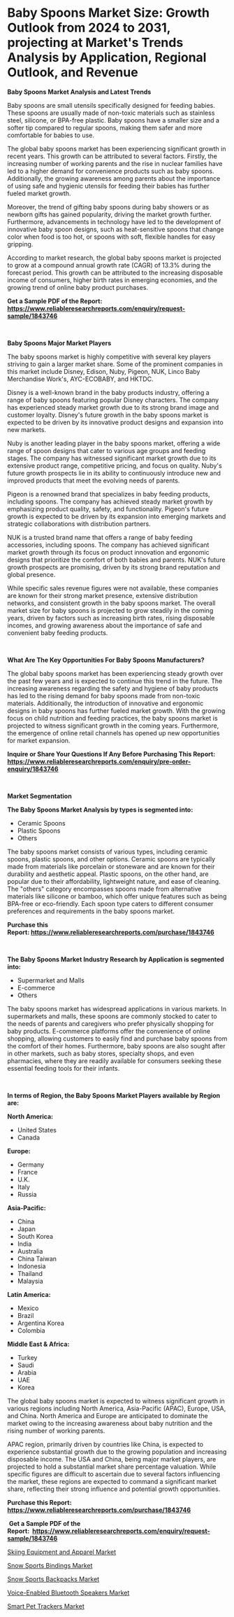 <p><h1>Baby Spoons Market Size: Growth Outlook from 2024 to 2031, projecting at Market's Trends Analysis by Application, Regional Outlook, and Revenue</h1></p><p><strong>Baby Spoons Market Analysis and Latest Trends</strong></p>
<p><p>Baby spoons are small utensils specifically designed for feeding babies. These spoons are usually made of non-toxic materials such as stainless steel, silicone, or BPA-free plastic. Baby spoons have a smaller size and a softer tip compared to regular spoons, making them safer and more comfortable for babies to use.</p><p>The global baby spoons market has been experiencing significant growth in recent years. This growth can be attributed to several factors. Firstly, the increasing number of working parents and the rise in nuclear families have led to a higher demand for convenience products such as baby spoons. Additionally, the growing awareness among parents about the importance of using safe and hygienic utensils for feeding their babies has further fueled market growth.</p><p>Moreover, the trend of gifting baby spoons during baby showers or as newborn gifts has gained popularity, driving the market growth further. Furthermore, advancements in technology have led to the development of innovative baby spoon designs, such as heat-sensitive spoons that change color when food is too hot, or spoons with soft, flexible handles for easy gripping.</p><p>According to market research, the global baby spoons market is projected to grow at a compound annual growth rate (CAGR) of 13.3% during the forecast period. This growth can be attributed to the increasing disposable income of consumers, higher birth rates in emerging economies, and the growing trend of online baby product purchases.</p></p>
<p><strong>Get a Sample PDF of the Report:&nbsp; <a href="https://www.reliableresearchreports.com/enquiry/request-sample/1843746">https://www.reliableresearchreports.com/enquiry/request-sample/1843746</a></strong></p>
<p>&nbsp;</p>
<p><strong>Baby Spoons Major Market Players</strong></p>
<p><p>The baby spoons market is highly competitive with several key players striving to gain a larger market share. Some of the prominent companies in this market include Disney, Edison, Nuby, Pigeon, NUK, Linco Baby Merchandise Work's, AYC-ECOBABY, and HKTDC.</p><p>Disney is a well-known brand in the baby products industry, offering a range of baby spoons featuring popular Disney characters. The company has experienced steady market growth due to its strong brand image and customer loyalty. Disney's future growth in the baby spoons market is expected to be driven by its innovative product designs and expansion into new markets.</p><p>Nuby is another leading player in the baby spoons market, offering a wide range of spoon designs that cater to various age groups and feeding stages. The company has witnessed significant market growth due to its extensive product range, competitive pricing, and focus on quality. Nuby's future growth prospects lie in its ability to continuously introduce new and improved products that meet the evolving needs of parents.</p><p>Pigeon is a renowned brand that specializes in baby feeding products, including spoons. The company has achieved steady market growth by emphasizing product quality, safety, and functionality. Pigeon's future growth is expected to be driven by its expansion into emerging markets and strategic collaborations with distribution partners.</p><p>NUK is a trusted brand name that offers a range of baby feeding accessories, including spoons. The company has achieved significant market growth through its focus on product innovation and ergonomic designs that prioritize the comfort of both babies and parents. NUK's future growth prospects are promising, driven by its strong brand reputation and global presence.</p><p>While specific sales revenue figures were not available, these companies are known for their strong market presence, extensive distribution networks, and consistent growth in the baby spoons market. The overall market size for baby spoons is projected to grow steadily in the coming years, driven by factors such as increasing birth rates, rising disposable incomes, and growing awareness about the importance of safe and convenient baby feeding products.</p></p>
<p>&nbsp;</p>
<p><strong>What Are The Key Opportunities For Baby Spoons Manufacturers?</strong></p>
<p><p>The global baby spoons market has been experiencing steady growth over the past few years and is expected to continue this trend in the future. The increasing awareness regarding the safety and hygiene of baby products has led to the rising demand for baby spoons made from non-toxic materials. Additionally, the introduction of innovative and ergonomic designs in baby spoons has further fueled market growth. With the growing focus on child nutrition and feeding practices, the baby spoons market is projected to witness significant growth in the coming years. Furthermore, the emergence of online retail channels has opened up new opportunities for market expansion.</p></p>
<p><strong>Inquire or Share Your Questions If Any Before Purchasing This Report: <a href="https://www.reliableresearchreports.com/enquiry/pre-order-enquiry/1843746">https://www.reliableresearchreports.com/enquiry/pre-order-enquiry/1843746</a></strong></p>
<p>&nbsp;</p>
<p><strong>Market Segmentation</strong></p>
<p><strong>The Baby Spoons Market Analysis by types is segmented into:</strong></p>
<p><ul><li>Ceramic Spoons</li><li>Plastic Spoons</li><li>Others</li></ul></p>
<p><p>The baby spoons market consists of various types, including ceramic spoons, plastic spoons, and other options. Ceramic spoons are typically made from materials like porcelain or stoneware and are known for their durability and aesthetic appeal. Plastic spoons, on the other hand, are popular due to their affordability, lightweight nature, and ease of cleaning. The "others" category encompasses spoons made from alternative materials like silicone or bamboo, which offer unique features such as being BPA-free or eco-friendly. Each spoon type caters to different consumer preferences and requirements in the baby spoons market.</p></p>
<p><strong>Purchase this Report:&nbsp;<a href="https://www.reliableresearchreports.com/purchase/1843746">https://www.reliableresearchreports.com/purchase/1843746</a></strong></p>
<p>&nbsp;</p>
<p><strong>The Baby Spoons Market Industry Research by Application is segmented into:</strong></p>
<p><ul><li>Supermarket and Malls</li><li>E-commerce</li><li>Others</li></ul></p>
<p><p>The baby spoons market has widespread applications in various markets. In supermarkets and malls, these spoons are commonly stocked to cater to the needs of parents and caregivers who prefer physically shopping for baby products. E-commerce platforms offer the convenience of online shopping, allowing customers to easily find and purchase baby spoons from the comfort of their homes. Furthermore, baby spoons are also sought after in other markets, such as baby stores, specialty shops, and even pharmacies, where they are readily available for consumers seeking these essential feeding tools for their infants.</p></p>
<p>&nbsp;</p>
<p><strong>In terms of Region, the Baby Spoons Market Players available by Region are:</strong></p>
<p>
    <p> <strong> North America: </strong>
        <ul>
            <li>United States</li>
            <li>Canada</li>
        </ul>
        </p> 
    <p> <strong> Europe: </strong>
        <ul>
            <li>Germany</li>
            <li>France</li>
            <li>U.K.</li>
            <li>Italy</li>
            <li>Russia</li>
        </ul>
        </p> 
    <p> <strong> Asia-Pacific: </strong>
        <ul>
            <li>China</li>
            <li>Japan</li>
            <li>South Korea</li>
            <li>India</li>
            <li>Australia</li>
            <li>China Taiwan</li>
            <li>Indonesia</li>
            <li>Thailand</li>
            <li>Malaysia</li>
        </ul>
        </p> 
    <p> <strong> Latin America: </strong>
        <ul>
            <li>Mexico</li>
            <li>Brazil</li>
            <li>Argentina Korea</li>
            <li>Colombia</li>
        </ul>
        </p> 
    <p> <strong> Middle East & Africa: </strong>
        <ul>
            <li>Turkey</li>
            <li>Saudi</li>
            <li>Arabia</li>
            <li>UAE</li>
            <li>Korea</li>
        </ul>
    </p>
    </p>
<p><p>The global baby spoons market is expected to witness significant growth in various regions including North America, Asia-Pacific (APAC), Europe, USA, and China. North America and Europe are anticipated to dominate the market owing to the increasing awareness about baby nutrition and the rising number of working parents.</p><p>APAC region, primarily driven by countries like China, is expected to experience substantial growth due to the growing population and increasing disposable income. The USA and China, being major market players, are projected to hold a substantial market share percentage valuation. While specific figures are difficult to ascertain due to several factors influencing the market, these regions are expected to command a significant market share, reflecting their strong influence and potential growth opportunities.</p></p>
<p><strong>Purchase this Report: <a href="https://www.reliableresearchreports.com/purchase/1843746">https://www.reliableresearchreports.com/purchase/1843746</a></strong></p>
<p>&nbsp;<strong>Get a Sample PDF of the Report:&nbsp;&nbsp;<a href="https://www.reliableresearchreports.com/enquiry/request-sample/1843746">https://www.reliableresearchreports.com/enquiry/request-sample/1843746</a></strong></p>
<p><strong></strong></p>
<p><p><a href="https://github.com/mabutironaldo/Market-Research-Report-List-2/blob/main/skiing-equipment-and-apparel-market.md">Skiing Equipment and Apparel Market</a></p><p><a href="https://github.com/lbird53714/Market-Research-Report-List-2/blob/main/snow-sports-bindings-market.md">Snow Sports Bindings Market</a></p><p><a href="https://github.com/pizolina/Market-Research-Report-List-2/blob/main/snow-sports-backpacks-market.md">Snow Sports Backpacks Market</a></p><p><a href="https://github.com/castoriffic/Market-Research-Report-List-2/blob/main/voice-enabled-bluetooth-speakers-market.md">Voice-Enabled Bluetooth Speakers Market</a></p><p><a href="https://github.com/ashepherd82/Market-Research-Report-List-2/blob/main/smart-pet-trackers-market.md">Smart Pet Trackers Market</a></p></p>